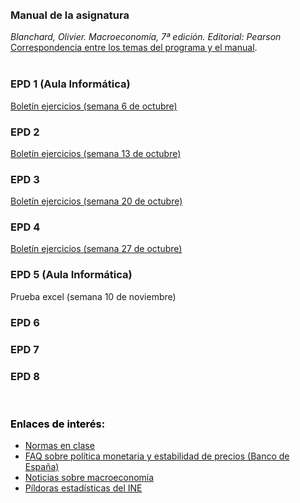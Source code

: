 <br /> 
<br /> 

### Manual de la asignatura
*Blanchard, Olivier. Macroeconomía, 7ª edición.  Editorial: Pearson*  
[Correspondencia entre los temas del programa y el manual](https://github.com/otoperalias/Macro/blob/main/files/CORRESPONDENCIA%20TEMAS%20PROGRAMA%20%20-%20BLANCHARD.pdf).  
<br /> 

### EPD 1 (Aula Informática)
[Boletín ejercicios (semana 6 de octubre)](https://github.com/otoperalias/Macro/blob/main/files/EPD1%20Macro.pdf)  
 
### EPD 2
[Boletín ejercicios (semana 13 de octubre)](https://github.com/otoperalias/Macro/blob/main/files/EPD2%20Macro.pdf)  

### EPD 3
[Boletín ejercicios (semana 20 de octubre)](https://github.com/otoperalias/Macro/blob/main/files/EPD3%20Macro.pdf)  

### EPD 4
[Boletín ejercicios (semana 27 de octubre)](https://github.com/otoperalias/Macro/blob/main/files/EPD4.pdf)  

### EPD 5 (Aula Informática)
Prueba excel (semana 10 de noviembre)

### EPD 6
<!-- [Boletín ejercicios (semana 17 de noviembre)]()  -->

### EPD 7
<!-- [Boletín ejercicios (semana 24 de noviembre)]()   -->

### EPD 8
<!-- [Boletín ejercicios (semana 1 de diciembre)]()   -->

<br /> 

### <span style="color:black"> Enlaces de interés: </span>  
* [Normas en clase](https://otoperalias.github.io/Macro/Normas)
* [FAQ sobre política monetaria y estabilidad de precios (Banco de España)](https://www.bde.es/wbe/es/areas-actuacion/politica-monetaria/preguntas-frecuentes/politica-monetaria-y-estabilidad-precios/)
* [Noticias sobre macroeconomía](https://otoperalias.github.io/Macro/news)
* [Píldoras estadísticas del INE](https://www.ine.es/explica/explica_pasos_pildoras.htm)
